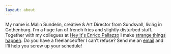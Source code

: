 ```yaml
---
layout: about
---
```

My name is Malin Sundelin, creative & Art Director from Sundsvall, living in Gothenburg.  I’m a huge fan of french fries and slightly disturbed stuff. Together with my collegues at [Hey It's Enrico Pallazzo](http://www.heyitsenricopallazzo.se/) I make [strange things happen](http://www.heyitsenricopallazzo.se/cases/). Do you have a freelanceoffer I can’t refuse? Send me an [email](mailto:mother.superior@heyitsenricopallazzo.com) and I’ll help you screw up your schedule!




